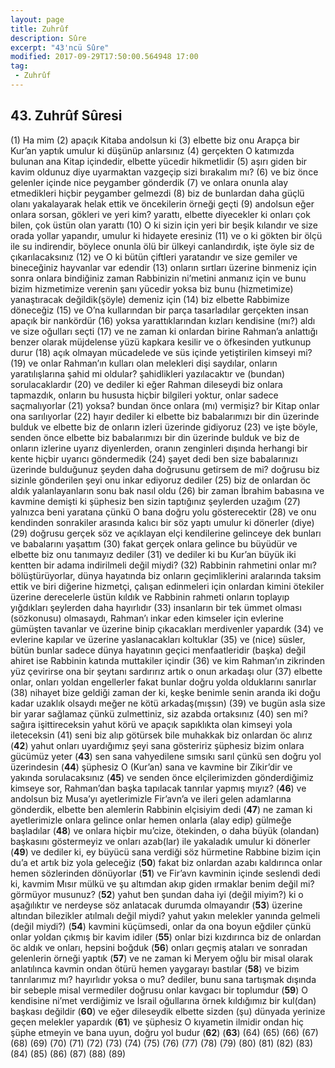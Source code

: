 ```yaml
---
layout: page
title: Zuhrûf
description: Sûre
excerpt: "43'ncü Sûre"
modified: 2017-09-29T17:50:00.564948 17:00
tag: 
 - Zuhrûf
---
```


## 43. Zuhrûf Sûresi

(1) Ha mim
(2) apaçık Kitaba andolsun ki
(3) elbette biz onu Arapça bir Kur’an yaptık umulur ki düşünüp anlarsınız
(4) gerçekten O katımızda bulunan ana Kitap içindedir, elbette yücedir hikmetlidir
(5) aşırı giden bir kavim oldunuz diye uyarmaktan vazgeçip sizi bırakalım mı?
(6) ve biz önce gelenler içinde nice peygamber gönderdik
(7) ve onlara onunla alay etmedikleri hiçbir peygamber gelmezdi
(8) biz de bunlardan daha güçlü olanı yakalayarak helak ettik ve öncekilerin örneği geçti
(9) andolsun eğer onlara sorsan, gökleri ve yeri kim? yarattı, elbette diyecekler ki onları çok bilen, çok üstün olan yarattı
(10) O ki sizin için yeri bir beşik kılandır ve size orada yollar yapandır, umulur ki hidayete eresiniz
(11) ve o ki gökten bir ölçü ile su indirendir, böylece onunla ölü bir ülkeyi canlandırdık, işte öyle siz de çıkarılacaksınız
(12) ve O ki bütün çiftleri yaratandır ve size gemiler ve bineceğiniz hayvanlar var edendir 
(13) onların sırtları üzerine binmeniz için sonra onlara bindiğiniz zaman Rabbinizin ni’metini anmanız için ve bunu bizim hizmetimize verenin şanı yücedir yoksa biz bunu (hizmetimize) yanaştıracak değildik(şöyle) demeniz için
(14) biz elbette Rabbimize döneceğiz
(15) ve O’na kullarından bir parça tasarladılar gerçekten insan apaçık bir nankördür
(16) yoksa yarattıklarından kızları kendisine (mı?) aldı ve size oğulları seçti 
(17) ve ne zaman ki onlardan birine Rahman’a anlattığı benzer olarak müjdelense yüzü kapkara kesilir ve o öfkesinden yutkunup durur
(18) açık olmayan mücadelede ve süs içinde yetiştirilen kimseyi mi?
(19) ve onlar Rahman’ın kulları olan melekleri dişi saydılar, onların yaratılışlarına şahid mi oldular? şahidlikleri yazılacaktır ve (bundan) sorulacaklardır
(20) ve dediler ki eğer Rahman dileseydi biz onlara tapmazdık, onların bu hususta hiçbir bilgileri yoktur, onlar sadece saçmalıyorlar
(21) yoksa? bundan önce onlara (mı) vermişiz? bir Kitap onlar ona sarılıyorlar
(22) hayır dediler ki elbette biz babalarımızı bir din üzerinde bulduk ve elbette biz de onların izleri üzerinde gidiyoruz
(23) ve işte böyle, senden önce elbette biz babalarımızı bir din üzerinde bulduk ve biz de onların izlerine uyarız diyenlerden, oranın zenginleri dışında herhangi bir kente hiçbir uyarıcı göndermedik 
(24) şayet dedi ben size babalarınızı üzerinde bulduğunuz şeyden daha doğrusunu getirsem de mi? doğrusu biz sizinle gönderilen şeyi onu inkar ediyoruz dediler
(25) biz de onlardan öc aldık yalanlayanların sonu bak nasıl oldu 
(26) bir zaman İbrahim babasına ve kavmine demişti ki şüphesiz ben sizin taptığınız şeylerden uzağım
(27) yalnızca beni yaratana çünkü O bana doğru yolu gösterecektir
(28) ve onu kendinden sonrakiler arasında kalıcı bir söz yaptı umulur ki dönerler (diye)
(29) doğrusu gerçek söz ve açıklayan elçi kendilerine gelinceye dek bunları ve babalarını yaşattım
(30) fakat gerçek onlara gelince bu büyüdür ve elbette biz onu tanımayız dediler 
(31) ve dediler ki bu Kur’an büyük iki kentten bir adama indirilmeli değil miydi?
(32) Rabbinin rahmetini onlar mı? bölüştürüyorlar, dünya hayatında biz onların geçimliklerini aralarında taksim ettik ve biri diğerine hizmetçi, çalışan edinmeleri için onlardan kimini ötekiler üzerine derecelerle üstün kıldık ve Rabbinin rahmeti onların toplayıp yığdıkları şeylerden daha hayırlıdır
(33) insanların bir tek ümmet olması (sözkonusu) olmasaydı, Rahman’ı inkar eden kimseler için evlerine gümüşten tavanlar ve üzerine binip çıkacakları merdivenler yapardık
(34) ve evlerine kapılar ve üzerine yaslanacakları koltuklar 
(35) ve (nice) süsler, bütün bunlar sadece dünya hayatının geçici menfaatleridir (başka) değil ahiret ise Rabbinin katında muttakiler içindir
(36) ve kim Rahman’ın zikrinden yüz çevirirse ona bir şeytanı sardırırız artık o onun arkadaşı olur
(37) elbette onlar, onları yoldan engellerler fakat bunlar doğru yolda olduklarını sanırlar
(38) nihayet bize geldiği zaman der ki, keşke benimle senin aranda iki doğu kadar uzaklık olsaydı meğer ne kötü arkadaş(mışsın)
(39) ve bugün asla size bir yarar sağlamaz çünkü zulmettiniz, siz azabda ortaksınız
(40) sen mi? sağıra işittireceksin yahut körü ve apaçık sapıklıkta olan kimseyi yola ileteceksin 
(41) seni biz alıp götürsek bile muhakkak biz onlardan öc alırız
(**42**) yahut onları uyardığımız şeyi sana gösteririz şüphesiz bizim onlara gücümüz yeter
(**43**) sen sana vahyedilene sımsıkı sarıl çünkü sen doğru yol üzerindesin
(**44**) şüphesiz O (Kur’an) sana ve kavmine bir Zikir’dir ve yakında sorulacaksınız
(**45**) ve senden önce elçilerimizden gönderdiğimiz kimseye sor, Rahman’dan başka tapılacak tanrılar yapmış mıyız?
(**46**) ve andolsun biz Musa’yı ayetlerimizle Fir’avn’a ve ileri gelen adamlarına gönderdik, elbette ben alemlerin Rabbinin elçisiyim dedi
(**47**) ne zaman ki ayetlerimizle onlara gelince onlar hemen onlarla (alay edip) gülmeğe başladılar
(**48**) ve onlara hiçbir mu’cize, ötekinden, o daha büyük (olandan) başkasını göstermeyiz ve onları azab(lar) ile yakaladık umulur ki dönerler
(**49**) ve dediler ki, ey büyücü sana verdiği söz hürmetine Rabbine bizim için du’a et artık biz yola geleceğiz
(**50**) fakat biz onlardan azabı kaldırınca onlar hemen sözlerinden dönüyorlar
(**51**) ve Fir’avn kavminin içinde seslendi dedi ki, kavmim Mısır mülkü ve şu altımdan akıp giden ırmaklar benim değil mi? görmüyor musunuz?
(**52**) yahut ben şundan daha iyi (değil miyim?) ki o aşağılıktır ve nerdeyse söz anlatacak durumda olmayandır
(**53**) üzerine altından bilezikler atılmalı değil miydi? yahut yakın melekler yanında gelmeli (değil miydi?)
(**54**) kavmini küçümsedi, onlar da ona boyun eğdiler çünkü onlar yoldan çıkmış bir kavim idiler
(**55**) onlar bizi kızdırınca biz de onlardan öc aldık ve onları, hepsini boğduk
(**56**) onları geçmiş ataları ve sonradan gelenlerin örneği yaptık
(**57**) ve ne zaman ki Meryem oğlu bir misal olarak anlatılınca kavmin ondan ötürü hemen yaygarayı bastılar
(**58**) ve bizim tanrılarımız mı? hayırlıdır yoksa o mu? dediler, bunu sana tartışmak dışında bir sebeple misal vermediler doğrusu onlar kavgacı bir toplumdur
(**59**) O kendisine ni’met verdiğimiz ve İsrail oğullarına örnek kıldığımız bir kul(dan) başkası değildir
(**60**) ve eğer dileseydik elbette sizden (şu) dünyada yerinize geçen melekler yapardık 
(**61**) ve şüphesiz O kıyametin ilmidir ondan hiç şüphe etmeyin ve bana uyun, doğru yol budur
(**62**) 
(**63**) 
(64) 
(65) 
(66) 
(67) 
(68) 
(69) 
(70) 
(71) 
(72) 
(73) 
(74) 
(75) 
(76) 
(77) 
(78) 
(79) 
(80) 
(81) 
(82) 
(83) 
(84) 
(85) 
(86) 
(87) 
(88) 
(89) 
